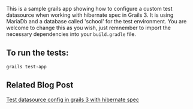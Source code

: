 This is a sample grails app showing how to configure a custom test datasource when working with hibernate spec in Grails 3.
It is using  MariaDb and a database called 'school' for the test environment. You are welcome to change this as you wish, just remnember to import the necessary dependencies into your ```build.gradle``` file.

## To run the tests:
```grails test-app```

## Related Blog Post
[Test datasource config in grails 3 with hibernate spec](https://www.amuponda.com/2020/02/05/grails-3-datasource-config-with-hibernatespec/)
